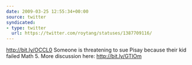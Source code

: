 ```yaml
---
date: 2009-03-25 12:55:34+00:00
source: twitter
syndicated:
- type: twitter
  url: https://twitter.com/roytang/statuses/1387709116/
---
```


http://bit.ly/OCCL0 Someone is threatening to sue Pisay because their kid failed Math 5. More discussion here:  http://bit.ly/GTlOm